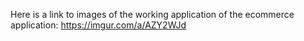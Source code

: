 Here is a link to images of the working application of the ecommerce application:
https://imgur.com/a/AZY2WJd
